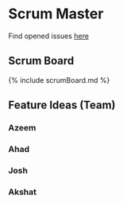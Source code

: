 # Scrum Master

Find opened issues [here](https://github.com/Azeem-Khan1/TripleAJv2/issues)

## Scrum Board

{% include scrumBoard.md %}

## Feature Ideas (Team)

### Azeem


### Ahad


### Josh


### Akshat

